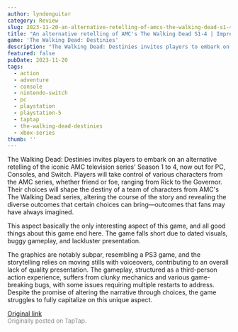 ```yaml
---
author: lyndonguitar
category: Review
slug: 2023-11-20-an-alternative-retelling-of-amcs-the-walking-dead-s1-4-impressions-the-walking-dead-de
title: "An alternative retelling of AMC's The Walking Dead S1-4 | Impressions - The Walking Dead: Destinies"
game: 'The Walking Dead: Destinies'
description: "The Walking Dead: Destinies invites players to embark on an alternative retelling of the iconic AMC television series' Season 1 to 4, now out for PC, Consoles, and Switch. Players will take control of various characters from the AMC series, whether friend or foe, ranging from Rick to the Governor. Their choices will shape the destiny of a team of characters from AMC's The Walking Dead series, altering the course of the story and revealing the diverse outcomes that certain choices can bring—outcomes that fans may have always imagined."
featured: false
pubDate: 2023-11-20
tags:
  - action
  - adventure
  - console
  - nintendo-switch
  - pc
  - playstation
  - playstation-5
  - taptap
  - the-walking-dead-destinies
  - xbox-series
thumb: ''
---
```


The Walking Dead: Destinies invites players to embark on an alternative retelling of the iconic AMC television series' Season 1 to 4, now out for PC, Consoles, and Switch. Players will take control of various characters from the AMC series, whether friend or foe, ranging from Rick to the Governor. Their choices will shape the destiny of a team of characters from AMC's The Walking Dead series, altering the course of the story and revealing the diverse outcomes that certain choices can bring—outcomes that fans may have always imagined.

This aspect basically the only interesting aspect of this game, and all good things about this game end here.  The game falls short due to dated visuals, buggy gameplay, and lackluster presentation.

The graphics are notably subpar, resembling a PS3 game, and the storytelling relies on moving stills with voiceovers, contributing to an overall lack of quality presentation. The gameplay, structured as a third-person action experience, suffers from clunky mechanics and various game-breaking bugs, with some issues requiring multiple restarts to address. Despite the promise of altering the narrative through choices, the game struggles to fully capitalize on this unique aspect.

[Original link](https://www.taptap.io/post/6571234)<br><span style="font-size: 0.95em; color: #888;">Originally posted on TapTap.</span>